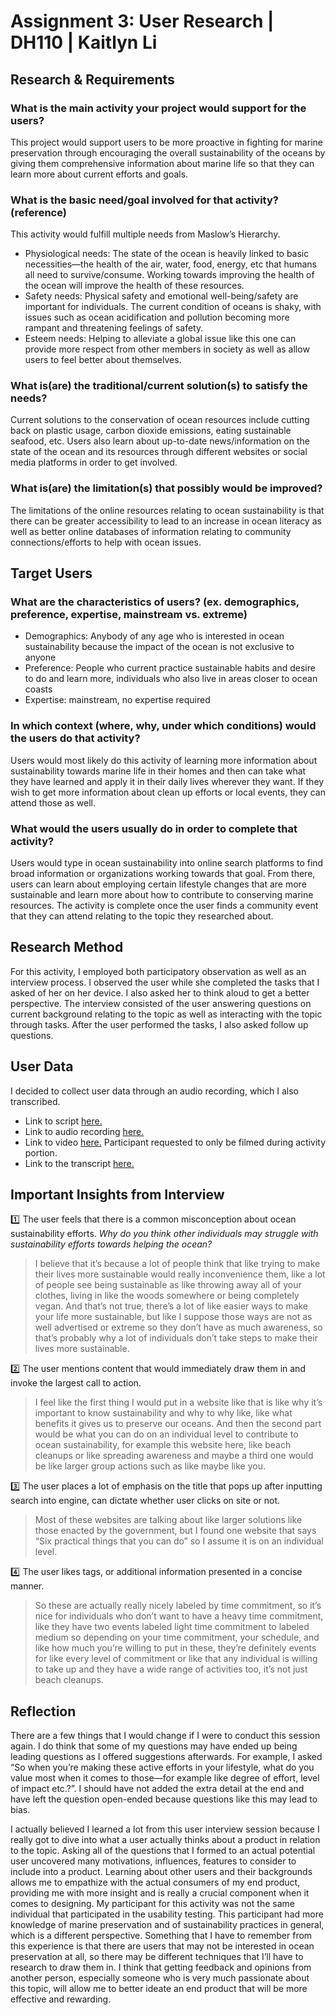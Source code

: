 # Assignment 3: User Research | DH110 | Kaitlyn Li
## Research & Requirements
### What is the main activity your project would support for the users?
This project would support users to be more proactive in fighting for marine preservation through encouraging the overall sustainability of the oceans by giving them comprehensive information about marine life so that they can learn more about current efforts and goals. 
### What is the basic need/goal involved for that activity? (reference)
This activity would fulfill multiple needs from Maslow’s Hierarchy. 
* Physiological needs: The state of the ocean is heavily linked to basic necessities—the health of the air, water, food, energy, etc that humans all need to survive/consume. Working towards improving the health of the ocean will improve the health of these resources. 
* Safety needs: Physical safety and emotional well-being/safety are important for individuals. The current condition of oceans is shaky, with issues such as ocean acidification and pollution becoming more rampant and threatening feelings of safety. 
* Esteem needs: Helping to alleviate a global issue like this one can provide more respect from other members in society as well as allow users to feel better about themselves. 
### What is(are) the traditional/current solution(s) to satisfy the needs?
Current solutions to the conservation of ocean resources include cutting back on plastic usage, carbon dioxide emissions, eating sustainable seafood, etc. Users also learn about up-to-date news/information on the state of the ocean and its resources through different websites or social media platforms in order to get involved. 
### What is(are) the limitation(s) that possibly would be improved?
The limitations of the online resources relating to ocean sustainability is that there can be greater accessibility to lead to an increase in ocean literacy as well as better online databases of information relating to community connections/efforts to help with ocean issues. 
## Target Users
### What are the characteristics of users? (ex. demographics, preference, expertise, mainstream vs. extreme) 
* Demographics: Anybody of any age who is interested in ocean sustainability because the impact of the ocean is not exclusive to anyone
* Preference: People who current practice sustainable habits and desire to do and learn more, individuals who also live in areas closer to ocean coasts
* Expertise: mainstream, no expertise required
### In which context (where, why, under which conditions) would the users do that activity? 
Users would most likely do this activity of learning more information about sustainability towards marine life in their homes and then can take what they have learned and apply it in their daily lives wherever they want. If they wish to get more information about clean up efforts or local events, they can attend those as well. 
### What would the users usually do in order to complete that activity? 
Users would type in ocean sustainability into online search platforms to find broad information or organizations working towards that goal. From there, users can learn about employing certain lifestyle changes that are more sustainable and learn more about how to contribute to conserving marine resources. The activity is complete once the user finds a community event that they can attend relating to the topic they researched about.
## Research Method
For this activity, I employed both participatory observation as well as an interview process.
I observed the user while she completed the tasks that I asked of her on her device. I also asked her to think aloud to get a better perspective. 
The interview consisted of the user answering questions on current background relating to the topic as well as interacting with the topic through tasks. After the user performed the tasks, I also asked follow up questions. 
## User Data
I decided to collect user data through an audio recording, which I also transcribed.
* Link to script [here.](https://docs.google.com/document/d/10rPF9EDdWgFo2T4u-2kxYryF1wJHFZPTcbkg8v5-i0k/edit?usp=sharing)
* Link to audio recording [here.](https://drive.google.com/file/d/1-SpRWFW9bCP-TU8txGCity9fsGIDdRjf/view?usp=sharing)
* Link to video [here.](https://drive.google.com/file/d/1B4uwYZnJV7ebS1JI2JuCC0ojMoxKMrOh/view?usp=sharing) Participant requested to only be filmed during activity portion.
* Link to the transcript [here.](https://docs.google.com/document/d/13premy1Vi-Fj6Pvh1YLcQyR4fWUJ631hcXNZS-BGSXM/edit?usp=sharing)
## Important Insights from Interview
:one: The user feels that there is a common misconception about ocean sustainability efforts.
*Why do you think other individuals may struggle with sustainability efforts towards helping the ocean?*
> I believe that it’s because a lot of people think that like trying to make their lives more sustainable would really inconvenience them, like a lot of people see being sustainable as like throwing away all of your clothes, living in like the woods somewhere or being completely vegan. And that’s not true, there’s a lot of like easier ways to make your life more sustainable, but like I suppose those ways are not as well advertised or extreme so they don’t have as much awareness, so that’s probably why a lot of individuals don’t take steps to make their lives more sustainable. 

:two: The user mentions content that would immediately draw them in and invoke the largest call to action.
> I feel like the first thing I would put in a website like that is like why it’s important to know sustainability and why to why like, like what benefits it gives us to preserve our oceans. And then the second part would be what you can do on an individual level to contribute to ocean sustainability, for example this website here, like beach cleanups or like spreading awareness and maybe a third one would be like larger group actions such as like maybe like you.

:three: The user places a lot of emphasis on the title that pops up after inputting search into engine, can dictate whether user clicks on site or not.
> Most of these websites are talking about like larger solutions like those enacted by the government, but I found one website that says “Six practical things that you can do” so I assume it is on an individual level.
 
:four: The user likes tags, or additional information presented in a concise manner.
> So these are actually really nicely labeled by time commitment, so it’s nice for individuals who don’t want to have a heavy time commitment, like they have two events labeled light time commitment to labeled medium so depending on your time commitment, your schedule, and like how much you’re willing to put in these, they’re definitely events for like every level of commitment or like that any individual is willing to take up and they have a wide range of activities too, it’s not just beach cleanups. 

## Reflection
There are a few things that I would change if I were to conduct this session again. I do think that some of my questions may have ended up being leading questions as I offered suggestions afterwards. For example, I asked “So when you’re making these active efforts in your lifestyle, what do you value most when it comes to those—for example like degree of effort, level of impact etc.?”. I should have not added the extra detail at the end and have left the question open-ended because questions like this may lead to bias. 

I actually believed I learned a lot from this user interview session because I really got to dive into what a user actually thinks about a product in relation to the topic. Asking all of the questions that I formed to an actual potential user uncovered many motivations, influences, features to consider to include into a product. Learning about other users and their backgrounds allows me to empathize with the actual consumers of my end product, providing me with more insight and is really a crucial component when it comes to designing. My participant for this activity was not the same individual that participated in the usability testing. This participant had more knowledge of marine preservation and of sustainability practices in general, which is a different perspective. Something that I have to remember from this experience is that there are users that may not be interested in ocean preservation at all, so there may be different techniques that I’ll have to research to draw them in. I think that getting feedback and opinions from another person, especially someone who is very much passionate about this topic, will allow me to better ideate an end product that will be more effective and rewarding. 
